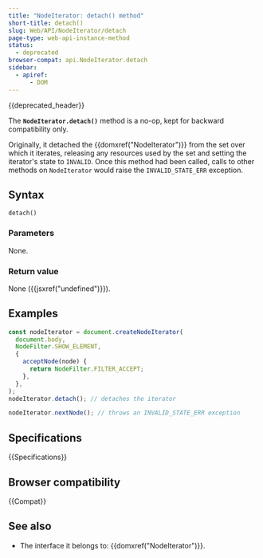 ```yaml
---
title: "NodeIterator: detach() method"
short-title: detach()
slug: Web/API/NodeIterator/detach
page-type: web-api-instance-method
status:
  - deprecated
browser-compat: api.NodeIterator.detach
sidebar:
  - apiref:
      - DOM
---
```


{{deprecated_header}}

The **`NodeIterator.detach()`** method is a no-op, kept for
backward compatibility only.

Originally, it detached the {{domxref("NodeIterator")}} from the set over which it
iterates, releasing any resources used by the set and setting the iterator's state to
`INVALID`. Once this method had been called, calls to other methods on
`NodeIterator` would raise the `INVALID_STATE_ERR` exception.

## Syntax

```js-nolint
detach()
```

### Parameters

None.

### Return value

None ({{jsxref("undefined")}}).

## Examples

```js
const nodeIterator = document.createNodeIterator(
  document.body,
  NodeFilter.SHOW_ELEMENT,
  {
    acceptNode(node) {
      return NodeFilter.FILTER_ACCEPT;
    },
  },
);
nodeIterator.detach(); // detaches the iterator

nodeIterator.nextNode(); // throws an INVALID_STATE_ERR exception
```

## Specifications

{{Specifications}}

## Browser compatibility

{{Compat}}

## See also

- The interface it belongs to: {{domxref("NodeIterator")}}.
